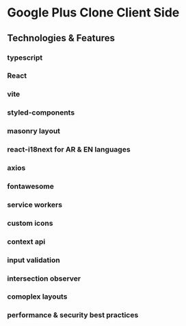 # Google Plus Clone Client Side
## Technologies & Features

### typescript
### React
### vite
### styled-components
### masonry layout
### react-i18next for AR & EN languages
### axios
### fontawesome
### service workers
### custom icons
### context api
### input validation
### intersection observer
### comoplex layouts
### performance & security best practices

